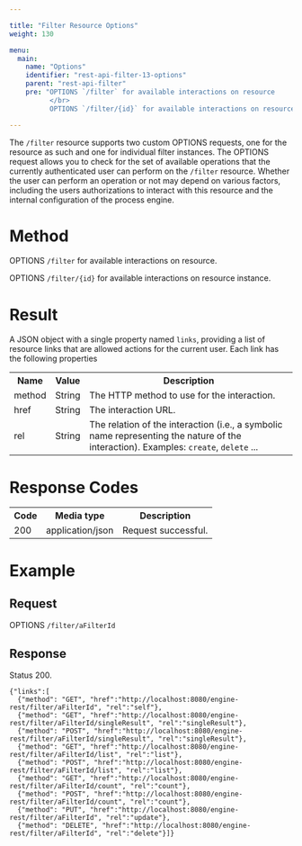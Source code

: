 ```yaml
---

title: "Filter Resource Options"
weight: 130

menu:
  main:
    name: "Options"
    identifier: "rest-api-filter-13-options"
    parent: "rest-api-filter"
    pre: "OPTIONS `/filter` for available interactions on resource
          </br>
          OPTIONS `/filter/{id}` for available interactions on resource instance"

---
```



The `/filter` resource supports two custom OPTIONS requests, one for the resource as such and one for individual filter instances. The OPTIONS request allows you to check for the set of available operations that the currently authenticated user can perform on the `/filter` resource. Whether the user can perform an operation or not may depend on various factors, including the users authorizations to interact with this resource and the internal configuration of the process engine.

# Method

OPTIONS `/filter` for available interactions on resource.

OPTIONS `/filter/{id}` for available interactions on resource instance.


# Result

A JSON object with a single property named `links`, providing a list of resource links that are allowed actions for the current user. Each link has the following properties

<table class="table table-striped">
  <tr>
    <th>Name</th>
    <th>Value</th>
    <th>Description</th>
  </tr>
  <tr>
    <td>method</td>
    <td>String</td>
    <td>The HTTP method to use for the interaction.</td>
  </tr>
  <tr>
    <td>href</td>
    <td>String</td>
    <td>The interaction URL.</td>
  </tr>
  <tr>
    <td>rel</td>
    <td>String</td>
    <td>The relation of the interaction (i.e., a symbolic name representing the nature of the interaction). Examples: <code>create</code>, <code>delete</code> ...</td>
  </tr>
</table>


# Response Codes

<table class="table table-striped">
  <tr>
    <th>Code</th>
    <th>Media type</th>
    <th>Description</th>
  </tr>
  <tr>
    <td>200</td>
    <td>application/json</td>
    <td>Request successful.</td>
  </tr>
</table>


# Example

## Request

OPTIONS `/filter/aFilterId`

## Response

Status 200.

    {"links":[
      {"method": "GET", "href":"http://localhost:8080/engine-rest/filter/aFilterId", "rel":"self"},
      {"method": "GET", "href":"http://localhost:8080/engine-rest/filter/aFilterId/singleResult", "rel":"singleResult"},
      {"method": "POST", "href":"http://localhost:8080/engine-rest/filter/aFilterId/singleResult", "rel":"singleResult"},
      {"method": "GET", "href":"http://localhost:8080/engine-rest/filter/aFilterId/list", "rel":"list"},
      {"method": "POST", "href":"http://localhost:8080/engine-rest/filter/aFilterId/list", "rel":"list"},
      {"method": "GET", "href":"http://localhost:8080/engine-rest/filter/aFilterId/count", "rel":"count"},
      {"method": "POST", "href":"http://localhost:8080/engine-rest/filter/aFilterId/count", "rel":"count"},
      {"method": "PUT", "href":"http://localhost:8080/engine-rest/filter/aFilterId", "rel":"update"},
      {"method": "DELETE", "href":"http://localhost:8080/engine-rest/filter/aFilterId", "rel":"delete"}]}
